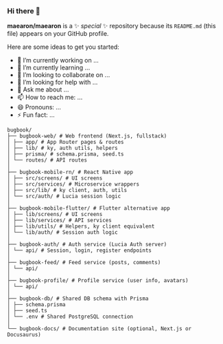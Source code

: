 ### Hi there 👋


**maearon/maearon** is a ✨ _special_ ✨ repository because its `README.md` (this file) appears on your GitHub profile.

Here are some ideas to get you started:

- 🔭 I’m currently working on ...
- 🌱 I’m currently learning ...
- 👯 I’m looking to collaborate on ...
- 🤔 I’m looking for help with ...
- 💬 Ask me about ...
- 📫 How to reach me: ...
- 😄 Pronouns: ...
- ⚡ Fun fact: ...
```
bugbook/
├── bugbook-web/ # Web frontend (Next.js, fullstack)
│ ├── app/ # App Router pages & routes
│ ├── lib/ # ky, auth utils, helpers
│ ├── prisma/ # schema.prisma, seed.ts
│ └── routes/ # API routes
│
├── bugbook-mobile-rn/ # React Native app
│ ├── src/screens/ # UI screens
│ ├── src/services/ # Microservice wrappers
│ ├── src/lib/ # ky client, auth, utils
│ └── src/auth/ # Lucia session logic
│
├── bugbook-mobile-flutter/ # Flutter alternative app
│ ├── lib/screens/ # UI screens
│ ├── lib/services/ # API services
│ ├── lib/utils/ # Helpers, ky client equivalent
│ └── lib/auth/ # Session auth logic
│
├── bugbook-auth/ # Auth service (Lucia Auth server)
│ └── api/ # Session, login, register endpoints
│
├── bugbook-feed/ # Feed service (posts, comments)
│ └── api/
│
├── bugbook-profile/ # Profile service (user info, avatars)
│ └── api/
│
├── bugbook-db/ # Shared DB schema with Prisma
│ ├── schema.prisma
│ ├── seed.ts
│ └── .env # Shared PostgreSQL connection
│
└── bugbook-docs/ # Documentation site (optional, Next.js or Docusaurus)
```
